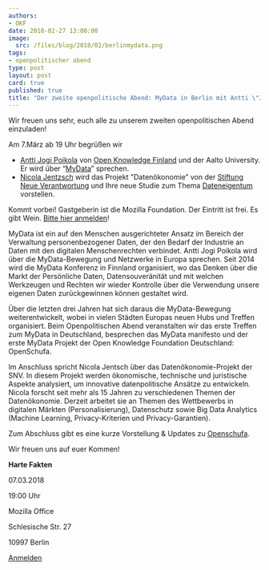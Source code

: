 ```yaml
---
authors: 
- OKF
date: 2018-02-27 13:00:00
image:
  src: /files/blog/2018/02/berlinmydata.png
tags:
- openpolitischer abend
type: post
layout: post
card: true
published: true
title: "Der zweite openpolitische Abend: MyData in Berlin mit Antti \"Jogi\" Poikola und Nicola Jentztsch "
---
```


Wir freuen uns sehr, euch alle zu unserem zweiten openpolitischen Abend einzuladen!

Am 7.März ab 19 Uhr begrüßen wir
* [Antti Jogi Poikola](https://twitter.com/apoikola) von [Open Knowledge Finland](http://okf.fi) und der Aalto University. Er wird über “[MyData](mydata.org)” sprechen. 
* [Nicola Jentzsch](https://www.stiftung-nv.de/de/person/dr-nicola-jentzsch) wird das Projekt "Datenökonomie” von der [Stiftung Neue Verantwortung](https://www.stiftung-nv.de/) und Ihre neue Studie zum Thema [Dateneigentum](https://www.stiftung-nv.de/sites/default/files/nicola_jentzsch_dateneigentum.pdf) vorstellen. 


Kommt vorbei! Gastgeberin ist die Mozilla Foundation. Der Eintritt ist frei. Es gibt Wein. [Bitte hier anmelden](https://www.meetup.com/MyData-Global/events/248091585/)!

MyData ist ein auf den Menschen ausgerichteter Ansatz im Bereich der Verwaltung personenbezogener Daten, der den Bedarf der Industrie an Daten mit den digitalen Menschenrechten verbindet. Antti Jogi Poikola wird über die MyData-Bewegung und Netzwerke in Europa sprechen. Seit 2014 wird die MyData Konferenz in Finnland organisiert, wo das Denken über die Markt der Persönliche Daten, Datensouveränität und mit welchen Werkzeugen und Rechten wir wieder Kontrolle über die Verwendung unsere eigenen Daten zurückgewinnen können gestaltet wird. 

Über die letzten drei Jahren hat sich daraus die MyData-Bewegung weiterentwickelt, wobei in vielen Städten Europas neuen Hubs und Treffen organisiert. Beim Openpolitischen Abend veranstalten wir das erste Treffen zum MyData in Deutschland, besprechen das MyData manifesto und der erste MyData Projekt der Open Knowledge Foundation Deutschland: OpenSchufa. 

Im Anschluss spricht Nicola Jentsch über das Datenökonomie-Projekt der SNV. In diesem Projekt werden ökonomische, technische und juristische Aspekte analysiert, um innovative datenpolitische Ansätze zu entwickeln. Nicola forscht seit mehr als 15 Jahren zu verschiedenen Themen der Datenökonomie. Derzeit arbeitet sie an Themen des Wettbewerbs in digitalen Märkten (Personalisierung), Datenschutz sowie Big Data Analytics (Machine Learning, Privacy-Kriterien und Privacy-Garantien).

Zum Abschluss gibt es eine kurze Vorstellung & Updates zu [Openschufa](http://openschufa.de).

Wir freuen uns auf euer Kommen!

**Harte Fakten**

07.03.2018

19:00 Uhr

Mozilla Office

Schlesische Str. 27

10997 Berlin

[Anmelden](https://www.meetup.com/MyData-Global/events/248091585/)
